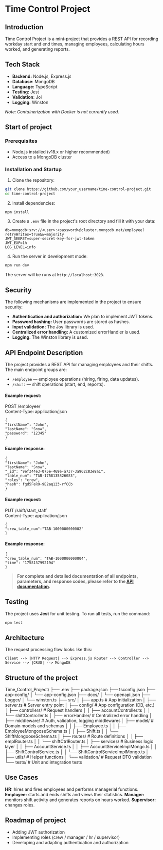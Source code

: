 # Time Control Project

## Introduction

Time Control Project is a mini-project that provides a REST API for recording workday start
and end times, managing employees, calculating hours worked, and generating reports.

## Tech Stack

- **Backend:** Node.js, Express.js
- **Database:** MongoDB
- **Language:** TypeScript
- **Testing:** Jest
- **Validation:** Joi
- **Logging:** Winston

*Note: Containerization with Docker is not currently used.*

## Start of project

### Prerequisites

- Node.js installed (v18.x or higher recommended)
- Access to a MongoDB cluster

### Installation and Startup

1. Clone the repository:
```bash
git clone https://github.com/your_username/time-control-project.git
cd time-control-project
```

2. Install dependencies:
```bash
npm install
```

3. Create a `.env` file in the project's root directory and fill it with your data:
```env
db=mongodb+srv://<user>:<password>@cluster.mongodb.net/employee?retryWrites=true&w=majority
JWT_SEKRET=super-secret-key-for-jwt-token
JWT_EXP=1h
LOG_LEVEL=info
```

4. Run the server in development mode:
```bash
npm run dev
```
The server will be runs at `http://localhost:3023`.

## Security

The following mechanisms are implemented in the project to ensure security:

- **Authentication and authorization:** We plan to implement JWT tokens.
- **Password hashing:** User passwords are stored as hashes.
- **Input validation:** The Joy library is used.
- **Centralized error handling:** A customized errorHandler is used.
- **Logging:** The Winston library is used.

## API Endpoint Description

The project provides a REST API for managing employees and their shifts. The main endpoint groups are:

- `/employee` — employee operations (hiring, firing, data updates).
- `/shift` — shift operations (start, end, reports).

#### Example request:

POST /employee/  
Content-Type: application/json  
```
{  
"firstName": "John",  
"lastName": "Snow",  
"password": "12345"  
}
```

#### Example response:
```
{  
"firstName": "John",
"lastName": "Snow",
"_id": "9ef344e3-075e-469e-a737-3a962c83e8a1",
"table_num": "TAB-1758135826083",
"roles": "crew",
"hash": fgd5FeR0-9E2aq123-rfCCb
}
```

#### Example request:

PUT /shift/start_staff  
Content-Type: application/json  
```
{
"crew_table_num":"TAB-1000000000002"
}
```

#### Example response:
```
{
"crew_table_num": "TAB-1000000000004",
"time": "1758137992194"
}
```

> **For complete and detailed documentation of all endpoints, parameters,
    and response codes, please refer to the [API documentation](/docs).**

## Testing

The project uses **Jest** for unit testing. To run all tests, run the command:
```bash
npm test
```

## Architecture

The request processing flow looks like this:
```
Client --> |HTTP Request| --> Express.js Router --> Controller --> Service --> |CRUD| --> MongoDB
```
## Structure of the project

Time_Control_Project/
├── .env
├── package.json
├── tsconfig.json
├── app-config/
│ └── app-config.json
├── docs/
│ └── openapi.json
├── Logger/
│ └── winston.ts
├── src/
│ ├── app.ts # App initialization
│ ├── server.ts # Server entry point
│ ├── config/ # App configuration (DB, etc.)
│ ├── controllers/ # Request handlers
│ │ ├── accountController.ts
│ │ └── shiftController.ts
│ ├── errorHandler/ # Centralized error handling
│ ├── middleware/ # Auth, validation, logging middlewares
│ ├── model/ # Domain models and schemas
│ │ ├── Employee.ts
│ │ ├── EmployeeMongooseSchema.ts
│ │ ├── Shift.ts
│ │ └── ShiftMongooseSchema.ts
│ ├── routes/ # Route definitions
│ │ ├── emplRouter.ts
│ │ └── shiftCtrlRouter.ts
│ ├── services/ # Business logic layer
│ │ ├── AccountService.ts
│ │ ├── AccountServiceImplMongo.ts
│ │ ├── ShiftControlService.ts
│ │ └── ShiftControlServiceImplMongo.ts
│ ├── utils/ # Helper functions
│ └── validation/ # Request DTO validation
└── tests/ # Unit and integration tests

## Use Cases

**HR:** hires and fires employees and performs managerial functions.
**Employee:** starts and ends shifts and views their statistics.
**Manager:** monitors shift activity and generates reports on hours worked.
**Supervisor:** changes roles.

## Roadmap of project

* Adding JWT authorization
* Implementing roles (crew / manager / hr / supervisor)
* Developing and adapting authentication and authorization